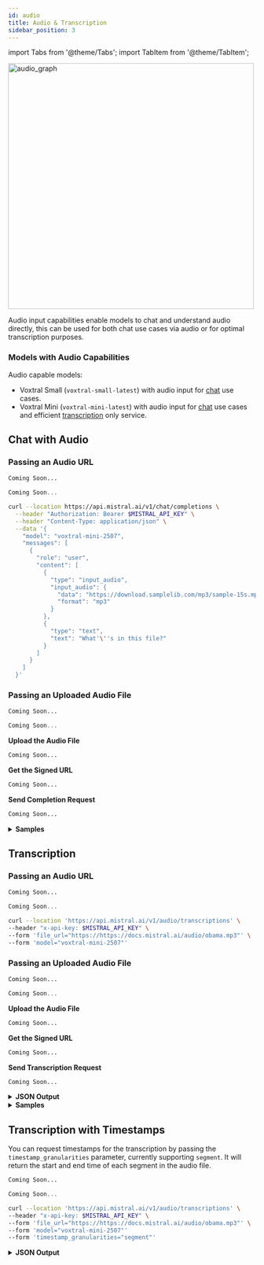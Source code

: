 ```yaml
---
id: audio
title: Audio & Transcription
sidebar_position: 3
---
```

import Tabs from '@theme/Tabs';
import TabItem from '@theme/TabItem';

<div style={{ textAlign: 'center' }}>
  <img
    src="/img/audio.png"
    alt="audio_graph"
    width="500"
    style={{ borderRadius: '15px' }}
  />
</div>

Audio input capabilities enable models to chat and understand audio directly, this can be used for both chat use cases via audio or for optimal transcription purposes.

### Models with Audio Capabilities
Audio capable models:
- Voxtral Small (`voxtral-small-latest`) with audio input for [chat](#chat-with-audio) use cases.
- Voxtral Mini (`voxtral-mini-latest`) with audio input for [chat](#chat-with-audio) use cases and efficient [transcription](#transcription) only service.

## Chat with Audio

### Passing an Audio URL

<Tabs groupId="code">
  <TabItem value="python" label="python">

```python
Coming Soon...
```
  </TabItem>
  <TabItem value="typescript" label="typescript">

```typescript
Coming Soon...
```

  </TabItem>
  <TabItem value="curl" label="curl" default>

```bash
curl --location https://api.mistral.ai/v1/chat/completions \
  --header "Authorization: Bearer $MISTRAL_API_KEY" \
  --header "Content-Type: application/json" \
  --data '{
    "model": "voxtral-mini-2507",
    "messages": [
      {
        "role": "user",
        "content": [
          {
            "type": "input_audio",
            "input_audio": {
              "data": "https://download.samplelib.com/mp3/sample-15s.mp3",
              "format": "mp3"
            }
          },
          {
            "type": "text",
            "text": "What'\''s in this file?"
          }
        ]
      }
    ]
  }'
```
  </TabItem>
</Tabs>

### Passing an Uploaded Audio File

<Tabs groupId="code">
  <TabItem value="python" label="python">

```python
Coming Soon...
```
  </TabItem>
  <TabItem value="typescript" label="typescript">

```typescript
Coming Soon...
```

  </TabItem>
  <TabItem value="curl" label="curl" default>

**Upload the Audio File**
```bash
Coming Soon...
```

**Get the Signed URL**
```bash
Coming Soon...
```

**Send Completion Request**
```bash
Coming Soon...
```
  </TabItem>
</Tabs>

<details>
<summary><b>Samples</b></summary>
  <Tabs>
    <TabItem value="chat" label="Chat" default>

        **User**

        <audio controls>
          <source src="/audio/chat.wav" type="audio/wav"/>
          Your browser does not support the audio element.
        </audio>

        **Assistant**

        Sure, here is the transcription of what you said:  
        "Today on July 15th, 2025, Mistral AI is announcing the new Voxtral models."  
        And here is the Python code to generate the first n digits of the Fibonacci sequence:  
        ```python
            def fibonacci(n):
        if n <= 0:
            return []
        elif n == 1:
            return [0]
        elif n == 2:
            return [0, 1]

        fib_sequence = [0, 1]
        for i in range(2, n):
            next_value = fib_sequence[-1] + fib_sequence[-2]
            fib_sequence.append(next_value)

        return fib_sequence

        # Example usage:
        n = 10  # Change this value to get the first n digits of the Fibonacci sequence
        print(fibonacci(n))
        ```
        This code defines a function `fibonacci` that takes an integer `n` and returns a list containing the first `n` digits of the Fibonacci sequence. You can change the value of `n` to get the desired number of Fibonacci digits.

    </TabItem>
    <TabItem value="music" label="Music">
    
        **User**

        <audio controls>
          <source src="/audio/music.mp3" type="audio/mp3"/>
          Your browser does not support the audio element.
        </audio>
        What's in this file?

        **Assistant**

        The audio file contains music.
    </TabItem>
    <TabItem value="compare_speakers" label="Compare Speakers">
    
        **User**

        <audio controls>
          <source src="/audio/obama.mp3" type="audio/mp3"/>
          Your browser does not support the audio element.
        </audio>
        <audio controls>
          <source src="/audio/bcn_weather.mp3" type="audio/mp3"/>
          Your browser does not support the audio element.
        </audio>
        
        Which speaker do you prefer between the two? Why? How are they different from each other?

        **Assistant**

        The speaker who delivers the farewell address is more engaging and inspiring.  
        They express gratitude and optimism, emphasizing the importance of self-government and citizenship.  
        They also share personal experiences and observations, making the speech more relatable and heartfelt.  
        In contrast, the second speaker provides factual information about the weather in Barcelona, which is less engaging and lacks the emotional depth of the first speaker's address.
    </TabItem>
  </Tabs>
</details>

## Transcription

### Passing an Audio URL

<Tabs groupId="code">
  <TabItem value="python" label="python">

```python
Coming Soon...
```
  </TabItem>
  <TabItem value="typescript" label="typescript">

```typescript
Coming Soon...
```

  </TabItem>
  <TabItem value="curl" label="curl" default>

```bash
curl --location 'https://api.mistral.ai/v1/audio/transcriptions' \
--header "x-api-key: $MISTRAL_API_KEY" \
--form 'file_url="https://https://docs.mistral.ai/audio/obama.mp3"' \
--form 'model="voxtral-mini-2507"'
```
  </TabItem>
</Tabs>

### Passing an Uploaded Audio File

<Tabs groupId="code">
  <TabItem value="python" label="python">

```python
Coming Soon...
```
  </TabItem>
  <TabItem value="typescript" label="typescript">

```typescript
Coming Soon...
```

  </TabItem>
  <TabItem value="curl" label="curl" default>

**Upload the Audio File**
```bash
Coming Soon...
```

**Get the Signed URL**
```bash
Coming Soon...
```

**Send Transcription Request**
```bash
Coming Soon...
```
  </TabItem>
</Tabs>

<details>
<summary><b>JSON Output</b></summary>

```json
{
  "model":"voxtral-mini-2507",
  "text":"This week, I traveled to Chicago to deliver my final farewell address to the nation, following in the tradition of presidents before me. It was an opportunity to say thank you. Whether we've seen eye to eye or rarely agreed at all, my conversations with you, the American people, in living rooms, in schools, at farms and on factory floors, at diners and on distant military outposts, All these conversations are what have kept me honest, kept me inspired, and kept me going. Every day, I learned from you. You made me a better President, and you made me a better man. Over the course of these eight years, I've seen the goodness, the resilience, and the hope of the American people. I've seen neighbors looking out for each other as we rescued our economy from the worst crisis of our lifetimes. I've hugged cancer survivors who finally know the security of affordable health care. I've seen communities like Joplin rebuild from disaster, and cities like Boston show the world that no terrorist will ever break the American spirit. I've seen the hopeful faces of young graduates and our newest military officers. I've mourned with grieving families searching for answers. And I found grace in a Charleston church. I've seen our scientists help a paralyzed man regain his sense of touch, and our wounded warriors walk again. I've seen our doctors and volunteers rebuild after earthquakes and stop pandemics in their tracks. I've learned from students who are building robots and curing diseases, and who will change the world in ways we can't even imagine. I've seen the youngest of children remind us of our obligations to care for our refugees. to work in peace, and above all, to look out for each other. That's what's possible when we come together in the slow, hard, sometimes frustrating, but always vital work of self-government. But we can't take our democracy for granted. All of us, regardless of party, should throw ourselves into the work of citizenship. Not just when there is an election. Not just when our own narrow interest is at stake. But over the full span of a lifetime. If you're tired of arguing with strangers on the Internet, try to talk with one in real life. If something needs fixing, lace up your shoes and do some organizing. If you're disappointed by your elected officials, then grab a clipboard, get some signatures, and run for office yourself. Our success depends on our participation, regardless of which way the pendulum of power swings. It falls on each of us to be guardians of our democracy. to embrace the joyous task we've been given to continually try to improve this great nation of ours. Because for all our outward differences, we all share the same proud title – citizen. It has been the honor of my life to serve you as President. Eight years later, I am even more optimistic about our country's promise. And I look forward to working along your side as a citizen for all my days that remain. Thanks, everybody. God bless you. And God bless the United States of America.",
  "language":"en",
  "segments":[],
  "usage":{
    "prompt_audio_seconds":203,
    "prompt_tokens":4,
    "total_tokens":3264,
    "completion_tokens":635
  }
}
```
</details>

<details>
<summary><b>Samples</b></summary>
  <Tabs>
    <TabItem value="obama" label="Obama">
        **Audio**
        <audio controls>
          <source src="/audio/obama.mp3" type="audio/mp3"/>
          Your browser does not support the audio element.
        </audio>

        **Transcription**  
        This week, I traveled to Chicago to deliver my final farewell address to the nation, following in the tradition of presidents before me. It was an opportunity to say thank you. Whether we've seen eye to eye or rarely agreed at all, my conversations with you, the American people, in living rooms, in schools, at farms and on factory floors, at diners and on distant military outposts, All these conversations are what have kept me honest, kept me inspired, and kept me going. Every day, I learned from you. You made me a better President, and you made me a better man. Over the course of these eight years, I've seen the goodness, the resilience, and the hope of the American people. I've seen neighbors looking out for each other as we rescued our economy from the worst crisis of our lifetimes. I've hugged cancer survivors who finally know the security of affordable health care. I've seen communities like Joplin rebuild from disaster, and cities like Boston show the world that no terrorist will ever break the American spirit. I've seen the hopeful faces of young graduates and our newest military officers. I've mourned with grieving families searching for answers. And I found grace in a Charleston church. I've seen our scientists help a paralyzed man regain his sense of touch, and our wounded warriors walk again. I've seen our doctors and volunteers rebuild after earthquakes and stop pandemics in their tracks. I've learned from students who are building robots and curing diseases, and who will change the world in ways we can't even imagine. I've seen the youngest of children remind us of our obligations to care for our refugees. to work in peace, and above all, to look out for each other. That's what's possible when we come together in the slow, hard, sometimes frustrating, but always vital work of self-government. But we can't take our democracy for granted. All of us, regardless of party, should throw ourselves into the work of citizenship. Not just when there is an election. Not just when our own narrow interest is at stake. But over the full span of a lifetime. If you're tired of arguing with strangers on the Internet, try to talk with one in real life. If something needs fixing, lace up your shoes and do some organizing. If you're disappointed by your elected officials, then grab a clipboard, get some signatures, and run for office yourself. Our success depends on our participation, regardless of which way the pendulum of power swings. It falls on each of us to be guardians of our democracy. to embrace the joyous task we've been given to continually try to improve this great nation of ours. Because for all our outward differences, we all share the same proud title – citizen. It has been the honor of my life to serve you as President. Eight years later, I am even more optimistic about our country's promise. And I look forward to working along your side as a citizen for all my days that remain. Thanks, everybody. God bless you. And God bless the United States of America.  

        **Language**
        English
     </TabItem>
  </Tabs>
</details>

## Transcription with Timestamps

You can request timestamps for the transcription by passing the `timestamp_granularities` parameter, currently supporting `segment`.
It will return the start and end time of each segment in the audio file.

<Tabs groupId="code">
  <TabItem value="python" label="python">

```python
Coming Soon...
```
  </TabItem>
  <TabItem value="typescript" label="typescript">

```typescript
Coming Soon...
```

  </TabItem>
  <TabItem value="curl" label="curl" default>

```bash
curl --location 'https://api.mistral.ai/v1/audio/transcriptions' \
--header "x-api-key: $MISTRAL_API_KEY" \
--form 'file_url="https://https://docs.mistral.ai/audio/obama.mp3"' \
--form 'model="voxtral-mini-2507"'
--form 'timestamp_granularities="segment"'
```
  </TabItem>
</Tabs>

<details>
<summary><b>JSON Output</b></summary>

```json
{
  "model":"voxtral-mini-2507",
  "text":"This week, I traveled to Chicago to deliver my final farewell address to the nation, following in the tradition of presidents before me. It was an opportunity to say thank you. Whether we've seen eye to eye or rarely agreed at all, My conversations with you, the American people, in living rooms, in schools, at farms, on factory floors, at diners, and on distant military outposts – all these conversations are what have kept me honest, kept me inspired, and kept me going. Every day, I learned from you. You made me a better President, and you made me a better man. Over the course of these eight years, I've seen the goodness, the resilience, and the hope of the American people. I've seen neighbors looking out for each other as we rescued our economy from the worst crisis of our lifetimes. I've hugged cancer survivors who finally know the security of affordable health care. I've seen communities like Joplin rebuild from disaster, and cities like Boston show the world that no terrorist will ever break the American spirit. I've seen the hopeful faces of young graduates and our newest military officers. I've mourned with grieving families searching for answers. And I found grace in a Charleston church. I've seen our scientists help a paralyzed man regain his sense of touch, and our wounded warriors walk again. I've seen our doctors and volunteers rebuild after earthquakes and stop pandemics in their tracks. I've learned from students who are building robots and curing diseases, and who will change the world in ways we can't even imagine. I've seen the youngest of children remind us of our obligations to care for our refugees, to work in peace, and above all, to look out for each other. That's what's possible when we come together in the slow, hard, sometimes frustrating, but always vital work of self-government. But we can't take our democracy for granted. All of us, regardless of party, should throw ourselves into the work of citizenship – not just when there is an election, not just when our own narrow interest is at stake, but over the full span of a lifetime. If you're tired of arguing with strangers on the Internet, try to talk with one in real life. If something needs fixing, lace up your shoes and do some organizing. If you're disappointed by your elected officials, then grab a clipboard, get some signatures, and run for office yourself. Our success depends on our participation, regardless of which way the pendulum of power swings. It falls on each of us to be guardians of our democracy, to embrace the joyous task we've been given to continually try to improve this great nation of ours. Because for all our outward differences, we all share the same proud title – citizen. It has been the honor of my life to serve you as President. Eight years later, I am even more optimistic about our country's promise. And I look forward to working along your side as a citizen for all my days that remain. Thanks, everybody. God bless you. And God bless the United States of America.",
  "language":"en",
  "segments":[
    {"text":"This week, I traveled to Chicago to deliver my final farewell address to the nation, following in the tradition of presidents before me.","start":0.0,"end":68.9},
    {"text":" It was an opportunity to say thank you.","start":68.9,"end":71.7},
    {"text":" Whether we've seen eye to eye or rarely agreed at all,","start":71.7,"end":75.1},
    {"text":" My conversations with you, the American people, in living rooms, in schools, at farms, on","start":75.1,"end":81.8},
    {"text":" factory floors, at diners, and on distant military outposts – all these conversations","start":81.8,"end":88.3},
    {"text":" are what have kept me honest, kept me inspired, and kept me going.","start":88.3,"end":93.3},
    {"text":" Every day, I learned from you.","start":93.3,"end":95.4},
    {"text":" You made me a better President, and you made me a better man.","start":95.4,"end":99.8},
    {"text":" Over the course of these eight years, I've seen the goodness, the resilience, and the","start":99.8,"end":104.1},
    {"text":" hope of the American people.","start":104.1,"end":106.4},
    {"text":" I've seen neighbors looking out for each other as we rescued our economy from the worst","start":106.4,"end":110.0},
    {"text":" crisis of our lifetimes.","start":110.0,"end":112.2},
    {"text":" I've hugged cancer survivors who finally know the security of affordable health care.","start":112.2,"end":117.1},
    {"text":" I've seen communities like Joplin rebuild from disaster, and cities like Boston show","start":117.1,"end":122.0},
    {"text":" the world that no terrorist will ever break the American spirit.","start":122.0,"end":127.0},
    {"text":" I've seen the hopeful faces of young graduates and our newest military officers.","start":127.0,"end":132.0},
    {"text":" I've mourned with grieving families searching for answers.","start":132.0,"end":135.5},
    {"text":" And I found grace in a Charleston church.","start":135.5,"end":138.5},
    {"text":" I've seen our scientists help a paralyzed man regain his sense of touch, and our wounded","start":138.5,"end":143.9},
    {"text":" warriors walk again.","start":143.9,"end":146.3},
    {"text":" I've seen our doctors and volunteers rebuild after earthquakes and stop pandemics in their","start":146.3,"end":151.6},
    {"text":" tracks.","start":151.6,"end":152.6},
    {"text":" I've learned from students who are building robots and curing diseases, and who will change","start":152.6,"end":157.2},
    {"text":" the world in ways we can't even imagine.","start":157.2,"end":160.0},
    {"text":" I've seen the youngest of children remind us of our obligations to care for our refugees,","start":160.0,"end":166.9},
    {"text":" to work in peace, and above all, to look out for each other.","start":166.9,"end":172.0},
    {"text":" That's what's possible when we come together in the slow, hard, sometimes frustrating,","start":172.0,"end":177.3},
    {"text":" but always vital work of self-government.","start":177.3,"end":180.3},
    {"text":" But we can't take our democracy for granted.","start":180.3,"end":183.8},
    {"text":" All of us, regardless of party, should throw ourselves into the work of citizenship –","start":183.8,"end":189.7},
    {"text":" not just when there is an election, not just when our own narrow interest is at stake,","start":189.7,"end":195.3},
    {"text":" but over the full span of a lifetime.","start":195.3,"end":198.1},
    {"text":" If you're tired of arguing with strangers on the Internet, try to talk with one in real life.","start":198.1,"end":203.5},
    {"text":" If something needs fixing, lace up your shoes and do some organizing.","start":204.4,"end":208.4},
    {"text":" If you're disappointed by your elected officials, then grab a clipboard, get some signatures, and run for office yourself.","start":209.1,"end":215.7},
    {"text":" Our success depends on our participation, regardless of which way the pendulum of power swings.","start":216.5,"end":224.4},
    {"text":" It falls on each of us to be guardians of our democracy, to embrace the joyous task we've been given to continually try to improve this great nation of ours.","start":225.2,"end":234.6},
    {"text":" Because for all our outward differences, we all share the same proud title – citizen.","start":235.3,"end":241.7},
    {"text":" It has been the honor of my life to serve you as President.","start":242.7,"end":245.9},
    {"text":" Eight years later, I am even more optimistic about our country's promise.","start":246.9,"end":250.3},
    {"text":" And I look forward to working along your side as a citizen for all my days that remain.","start":250.9,"end":257.3},
    {"text":" Thanks, everybody. God bless you.","start":258.4,"end":260.6},
    {"text":" And God bless the United States of America.","start":261.2,"end":263.4}
  ],
  "usage":{
    "prompt_audio_seconds":203,
    "prompt_tokens":5,
    "total_tokens":4001,
    "completion_tokens":1371
  }
}
```
</details>
